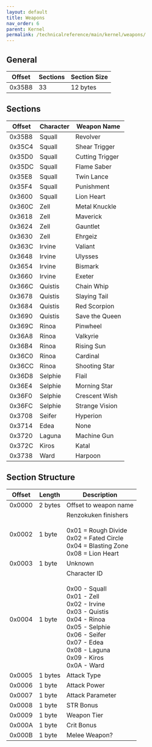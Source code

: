 ```yaml
---
layout: default
title: Weapons
nav_order: 6
parent: Kernel
permalink: /technicalreference/main/kernel/weapons/
---
```


## General

| Offset | Sections | Section Size |
|--------|----------|--------------|
| 0x35B8 | 33       | 12 bytes     |

## Sections

| Offset | Character | Weapon Name     |
|--------|-----------|-----------------|
| 0x35B8 | Squall    | Revolver        |
| 0x35C4 | Squall    | Shear Trigger   |
| 0x35D0 | Squall    | Cutting Trigger |
| 0x35DC | Squall    | Flame Saber     |
| 0x35E8 | Squall    | Twin Lance      |
| 0x35F4 | Squall    | Punishment      |
| 0x3600 | Squall    | Lion Heart      |
| 0x360C | Zell      | Metal Knuckle   |
| 0x3618 | Zell      | Maverick        |
| 0x3624 | Zell      | Gauntlet        |
| 0x3630 | Zell      | Ehrgeiz         |
| 0x363C | Irvine    | Valiant         |
| 0x3648 | Irvine    | Ulysses         |
| 0x3654 | Irvine    | Bismark         |
| 0x3660 | Irvine    | Exeter          |
| 0x366C | Quistis   | Chain Whip      |
| 0x3678 | Quistis   | Slaying Tail    |
| 0x3684 | Quistis   | Red Scorpion    |
| 0x3690 | Quistis   | Save the Queen  |
| 0x369C | Rinoa     | Pinwheel        |
| 0x36A8 | Rinoa     | Valkyrie        |
| 0x36B4 | Rinoa     | Rising Sun      |
| 0x36C0 | Rinoa     | Cardinal        |
| 0x36CC | Rinoa     | Shooting Star   |
| 0x36D8 | Selphie   | Flail           |
| 0x36E4 | Selphie   | Morning Star    |
| 0x36F0 | Selphie   | Crescent Wish   |
| 0x36FC | Selphie   | Strange Vision  |
| 0x3708 | Seifer    | Hyperion        |
| 0x3714 | Edea      | None            |
| 0x3720 | Laguna    | Machine Gun     |
| 0x372C | Kiros     | Katal           |
| 0x3738 | Ward      | Harpoon         |

## Section Structure

| Offset | Length  | Description                                                                                                                                                                                                                  |
|--------|---------|------------------------------------------------------------------------------------------------------------------------------------------------------------------------------------------------------------------------------|
| 0x0000 | 2 bytes | Offset to weapon name                                                                                                                                                                                                        |
| 0x0002 | 1 byte  | Renzokuken finishers<br/><br/> 0x01 = Rough Divide<br/> 0x02 = Fated Circle<br/> 0x04 = Blasting Zone<br/> 0x08 = Lion Heart                                                                                                 |
| 0x0003 | 1 byte  | Unknown                                                                                                                                                                                                                      |
| 0x0004 | 1 byte  | Character ID<br/><br/> 0x00 - Squall<br/> 0x01 - Zell<br/> 0x02 - Irvine<br/> 0x03 - Quistis<br/> 0x04 - Rinoa<br/> 0x05 - Selphie<br/> 0x06 - Seifer<br/> 0x07 - Edea<br/> 0x08 - Laguna<br/> 0x09 - Kiros<br/> 0x0A - Ward |
| 0x0005 | 1 bytes | Attack Type                                                                                                                                                                                                                  |
| 0x0006 | 1 byte  | Attack Power                                                                                                                                                                                                                 |
| 0x0007 | 1 byte  | Attack Parameter                                                                                                                                                                                                             |
| 0x0008 | 1 byte  | STR Bonus                                                                                                                                                                                                                    |
| 0x0009 | 1 byte  | Weapon Tier                                                                                                                                                                                                                  |
| 0x000A | 1 byte  | Crit Bonus                                                                                                                                                                                                                   |
| 0x000B | 1 byte  | Melee Weapon?                                                                                                                                                                                                                |
